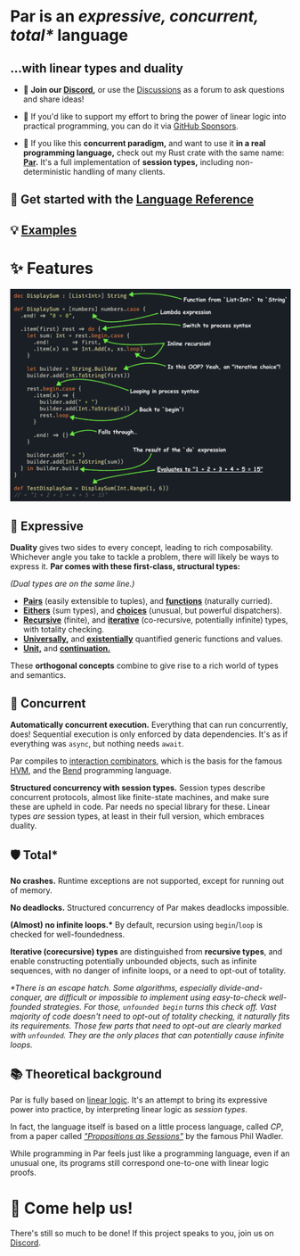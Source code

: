 # **Par** is an _expressive, concurrent, total*_ language
## ...with linear types and duality

- 💬 **Join our [Discord](https://discord.gg/8KsypefW99),** or use the
  [Discussions](https://github.com/faiface/par-lang/discussions) as a forum to ask questions and share ideas!

- 🫶 If you'd like to support my effort to bring the power of linear logic into practical programming, you can do
  it via [GitHub Sponsors](https://github.com/sponsors/faiface).

- 🦀 If you like this **concurrent paradigm,** and want to use it **in a real programming language,** check out
  my Rust crate with the same name: **[Par](https://github.com/faiface/par).** It's a full implementation
  of **session types,** including non-deterministic handling of many clients.

## 🚀 Get started with the [Language Reference](https://faiface.github.io/par-lang/introduction.html)

## 💡 [Examples](examples/)

# ✨ Features

![Annotated Code Example](./screenshots/annotated_code_example.png)

## 🧩 Expressive

**Duality** gives two sides to every concept, leading to rich composability. Whichever angle you take to
tackle a problem, there will likely be ways to express it.
**Par comes with these first-class, structural types:**

_(Dual types are on the same line.)_

- [**Pairs**](https://faiface.github.io/par-lang/types/pair.html) (easily extensible to tuples), and [**functions**](https://faiface.github.io/par-lang/types/function.html) (naturally curried).
- [**Eithers**](https://faiface.github.io/par-lang/types/either.html) (sum types), and [**choices**](https://faiface.github.io/par-lang/types/choice.html) (unusual, but powerful dispatchers).
- [**Recursive**](https://faiface.github.io/par-lang/types/recursive.html) (finite), and [**iterative**](https://faiface.github.io/par-lang/types/iterative.html) (co-recursive, potentially infinite) types, with totality checking.
- [**Universally,**](https://faiface.github.io/par-lang/types/forall.html) and [**existentially**](https://faiface.github.io/par-lang/types/exists.html) quantified generic functions and values.
- [**Unit,**](https://faiface.github.io/par-lang/types/unit.html) and [**continuation.**](https://faiface.github.io/par-lang/types/continuation.html)

These **orthogonal concepts** combine to give rise to a rich world of types and semantics.

## 🔗 Concurrent

**Automatically concurrent execution.** Everything that can run concurrently, does! Sequential execution is
only enforced by data dependencies. It's as if everything was `async`, but nothing needs `await`.

Par compiles to [interaction combinators](https://core.ac.uk/download/pdf/81113716.pdf), which is the
basis for the famous [HVM](https://github.com/HigherOrderCO/HVM), and the
[Bend](https://github.com/HigherOrderCO/Bend) programming language.

**Structured concurrency with session types.** Session types describe concurrent protocols, almost like
finite-state machines, and make sure these are upheld in code. Par needs no special library for these.
Linear types _are_ session types, at least in their full version, which embraces duality.

## 🛡️ Total*

**No crashes.** Runtime exceptions are not supported, except for running out of memory.

**No deadlocks.** Structured concurrency of Par makes deadlocks impossible.

**(Almost) no infinite loops.\*** By default, recursion using `begin`/`loop` is checked for well-foundedness.

**Iterative (corecursive) types** are distinguished from **recursive types**, and enable constructing
potentially unbounded objects, such as infinite sequences, with no danger of infinite loops, or a need
to opt-out of totality.

_\*There is an escape hatch. Some algorithms, especially divide-and-conquer, are difficult or impossible
to implement using easy-to-check well-founded strategies. For those, `unfounded begin` turns this check
off. Vast majority of code doesn't need to opt-out of totality checking, it naturally fits its requirements.
Those few parts that need to opt-out are clearly marked with `unfounded`. They are the only places
that can potentially cause infinite loops._

## 📚 Theoretical background

Par is fully based on [linear logic](https://plato.stanford.edu/entries/logic-linear/). It's an attempt to
bring its expressive power into practice, by interpreting linear logic as _session types_.

In fact, the language itself is based on a little process language, called _CP_, from a paper called
[_"Propositions as Sessions"_](https://www.pure.ed.ac.uk/ws/portalfiles/portal/18383989/Wadler_2012_Propositions_as_Sessions.pdf)
by the famous Phil Wadler.

While programming in Par feels just like a programming language, even if an unusual one, its programs
still correspond one-to-one with linear logic proofs.

# 🤝 Come help us!

There's still so much to be done! If this project speaks to you, join us on
[Discord](https://discord.gg/8KsypefW99).
